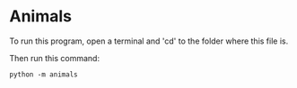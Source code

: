 # Animals

To run this program, open a terminal and 'cd' to the folder where this file is.

Then run this command:

    python -m animals
